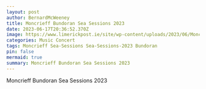 ```yaml
---
layout: post
author: BernardMcWeeney
title: Moncrieff Bundoran Sea Sessions 2023
date: 2023-06-17T20:36:52.370Z
image: https://www.limerickpost.ie/site/wp-content/uploads/2023/06/Moncrieff.jpg
categories: Music Concert
tags: Moncrieff Sea-Sessions Sea-Sessions-2023 Bundoran
pin: false
mermaid: true
summary: Moncrieff Bundoran Sea Sessions 2023
---
```

Moncrieff Bundoran Sea Sessions 2023
